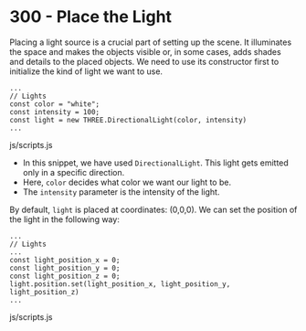 # 300 - Place the Light

Placing a light source is a crucial part of setting up the scene. It illuminates the space and makes the objects visible or, in some cases, adds shades and details to the placed objects. We need to use its constructor first to initialize the kind of light we want to use.

```
...
// Lights
const color = "white";
const intensity = 100;
const light = new THREE.DirectionalLight(color, intensity)
...
```
js/scripts.js

- In this snippet, we have used ```DirectionalLight```. This light gets emitted only in a specific direction.
- Here, ```color``` decides what color we want our light to be.
- The ```intensity``` parameter is the intensity of the light.

By default, ```light``` is placed at coordinates: (0,0,0). We can set the position of the light in the following way:

```
...
// Lights
...
const light_position_x = 0;
const light_position_y = 0;
const light_position_z = 0;
light.position.set(light_position_x, light_position_y, light_position_z)
...
```
js/scripts.js
